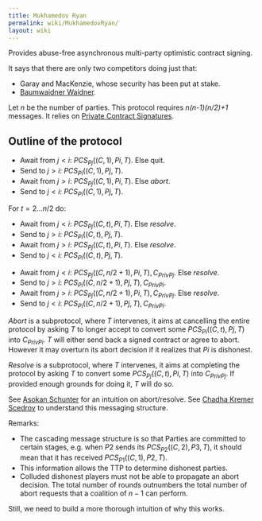 ```yaml
---
title: Mukhamedov Ryan
permalink: wiki/MukhamedovRyan/
layout: wiki
---
```


Provides abuse-free asynchronous multi-party optimistic contract
signing.

It says that there are only two competitors doing just that:

-   Garay and MacKenzie, whose security has been put at stake.
-   [Baumwaidner Waidner](/SXP/wiki/BaumwaidnerWaidner "wikilink").

Let *n* be the number of parties. This protocol requires *n(n-1)(n/2)+1*
messages. It relies on [Private Contract
Signatures](/SXP/wiki/PrivateContractSignatures "wikilink").

Outline of the protocol
-----------------------

-   Await from $j < i$: $PCS_{Pj}((C,1),Pi,T)$. Else quit.
-   Send to $j > i$: $PCS_{Pi}((C,1),Pj,T)$.
-   Await from $j > i$: $PCS_{Pj}((C,1),Pi,T)$. Else *abort*.
-   Send to $j < i$: $PCS_{Pi}((C,1),Pj,T)$.

For $t=2...n/2$ do:

-   Await from $j < i$: $PCS_{Pj}((C,t),Pi,T)$. Else *resolve*.
-   Send to $j > i$: $PCS_{Pi}((C,t),Pj,T)$.
-   Await from $j > i$: $PCS_{Pj}((C,t),Pi,T)$. Else *resolve*.
-   Send to $j < i$: $PCS_{Pi}((C,t),Pj,T)$.

<!-- -->

-   Await from $j < i$: $PCS_{Pj}((C,n/2+1),Pi,T), {C}_{PrivPj}$.
    Else *resolve*.
-   Send to $j > i$: $PCS_{Pi}((C,n/2+1),Pj,T), {C}_{PrivPi}$.
-   Await from $j > i$: $PCS_{Pj}((C,n/2+1),Pi,T), {C}_{PrivPj}$.
    Else *resolve*.
-   Send to $j < i$: $PCS_{Pi}((C,n/2+1),Pj,T), {C}_{PrivPi}$.

*Abort* is a subprotocol, where $T$ intervenes, it aims at cancelling the
entire protocol by asking $T$ to longer accept to convert some
$PCS_{Pi}((C,t),Pj,T)$ into ${C}_{PrivPi}$. $T$ will either send back a signed
contract or agree to abort. However it may overturn its abort decision
if it realizes that $Pi$ is dishonest.

*Resolve* is a subprotocol, where $T$ intervenes, it aims at completing
the protocol by asking $T$ to convert some $PCS_{Pj}((C,t),Pi,T)$ into
${C}_{PrivPj}$. If provided enough grounds for doing it, $T$ will do so.

See [Asokan Schunter](/SXP/wiki/AsokanSchunter "wikilink") for an intuition on
abort/resolve. See [Chadha Kremer Scedrov](/SXP/wiki/ChadhaKremerScedrov "wikilink")
to understand this messaging structure.

Remarks:

-   The cascading message structure is so that Parties are committed to
    certain stages, e.g. when $P2$ sends its $PCS_{P2}((C,2),P3,T)$, it
    should mean that it has received $PCS_{P1}((C,1),P2,T)$.
-   This information allows the TTP to determine dishonest parties.
-   Colluded dishonest players must not be able to propagate an
    abort decision. The total number of rounds outnumbers the total
    number of abort requests that a coalition of $n-1$ can perform.

Still, we need to build a more thorough intuition of why this works.

